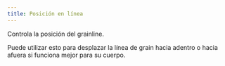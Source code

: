 ```yaml
---
title: Posición en línea
---
```


Controla la posición del grainline.

Puede utilizar esto para desplazar la línea de grain hacia adentro o hacia afuera si funciona mejor para su cuerpo.
